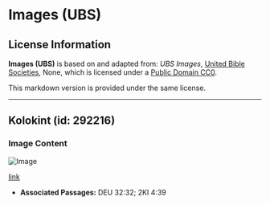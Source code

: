 # Images (UBS)

## License Information

**Images (UBS)** is based on and adapted from: _UBS Images_, [United Bible Societies](https://unitedbiblesocieties.org/), None, which is licensed under a [Public Domain CC0](https://creativecommons.org/public-domain/cc0/).

This markdown version is provided under the same license.



--------------------------------

## Kolokint (id: 292216)

### Image Content

![Image](https://cdn.aquifer.bible/aquifer-content/resources/Media/WEB-0141_colocynth.jpg)

[link](https://cdn.aquifer.bible/aquifer-content/resources/Media/WEB-0141_colocynth.jpg)

* **Associated Passages:** DEU 32:32; 2KI 4:39

